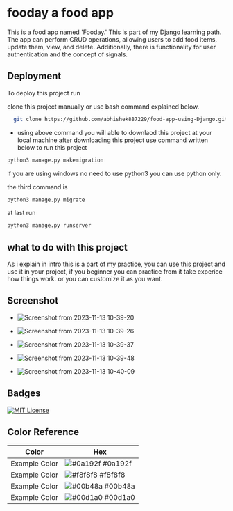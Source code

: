 
# **fooday** a food app

This is a food app named 'Fooday.' This is part of my Django learning path. The app can perform CRUD operations, allowing users to add food items, update them, view, and delete. Additionally, there is functionality for user authentication and the concept of signals.

## Deployment

To deploy this project run

clone this project manually or use bash command explained below.
```bash
  git clone https://github.com/abhishek887229/food-app-using-Django.git
```
* using above command you will able to downlaod this project at your local machine after downloading this project use command written below to  run this project

```bash
python3 manage.py makemigration
```
if you are using windows no need to use python3 you can use python only.

the third command is 
```bash
python3 manage.py migrate
```
at last run 
```bash 
python3 manage.py runserver
```

## what to do with this project

As i explain in intro this is a part of my practice, you can use this project and use it in your project, if you beginner you can practice from it take experice how things work. or you can customize it as you want.
## Screenshot

* ![Screenshot from 2023-11-13 10-39-20](https://github.com/abhishek887229/food-app-using-Django/assets/125186953/0a745a85-ab68-4eb2-bdc3-73624bc223da)

* ![Screenshot from 2023-11-13 10-39-26](https://github.com/abhishek887229/food-app-using-Django/assets/125186953/3998403a-c71d-410d-b2b1-80f5f9fa7105)
* ![Screenshot from 2023-11-13 10-39-37](https://github.com/abhishek887229/food-app-using-Django/assets/125186953/04c7b3c0-12dd-4149-8ca3-28e7a715d529)

* ![Screenshot from 2023-11-13 10-39-48](https://github.com/abhishek887229/food-app-using-Django/assets/125186953/f775d590-f1fb-42fd-a870-57bb0f34eca4)

* ![Screenshot from 2023-11-13 10-40-09](https://github.com/abhishek887229/food-app-using-Django/assets/125186953/53d3f2c8-13a9-43ef-b501-b5eb1d29cb49)
## Badges

[![MIT License](https://img.shields.io/badge/License-MIT-green.svg)](https://choosealicense.com/licenses/mit/)



## Color Reference

| Color             | Hex                                                                |
| ----------------- | ------------------------------------------------------------------ |
| Example Color | ![#0a192f](https://via.placeholder.com/10/0a192f?text=+) #0a192f |
| Example Color | ![#f8f8f8](https://via.placeholder.com/10/f8f8f8?text=+) #f8f8f8 |
| Example Color | ![#00b48a](https://via.placeholder.com/10/00b48a?text=+) #00b48a |
| Example Color | ![#00d1a0](https://via.placeholder.com/10/00b48a?text=+) #00d1a0 |

